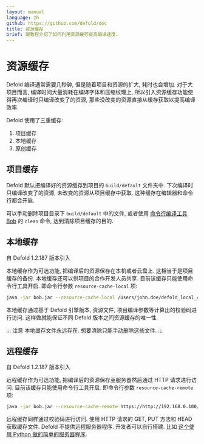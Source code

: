 ```yaml
---
layout: manual
language: zh
github: https://github.com/defold/doc
title: 资源缓存
brief: 跟教程介绍了如何利用资源缓存提高编译速度.
---
```


# 资源缓存

Defold 编译通常需要几秒钟, 但是随着项目和资源的扩大, 耗时也会增加. 对于大项目而言, 编译时间大量消耗在编译字体和压缩纹理上, 所以引入资源缓存功能使得再次编译时只编译改变了的资源, 那些没改变的资源直接从缓存获取以提高编译效率.

Defold 使用了三重缓存:

1. 项目缓存
2. 本地缓存
3. 原创缓存


## 项目缓存

Defold 默认把编译好的资源缓存到项目的 `build/default` 文件夹中. 下次编译时只编译改变了的资源, 未改变的资源从项目缓存中获取. 这种缓存在编辑器和命令行都会开启.

可以手动删除项目目录下 `build/default` 中的文件, 或者使用 [命令行编译工具 Bob](/zh/manuals/bob) 的 `clean` 命令, 达到清除项目缓存的目的.


## 本地缓存

自 Defold 1.2.187 版本引入

本地缓存作为可选功能, 把编译后的资源保存在本机或者云盘上. 这相当于是项目缓存的备份. 本地缓存还可以供项目的合作开发人员共享. 目前该缓存只能使用命令行工具开启. 即命令行参数 `resource-cache-local` 项:

```sh
java -jar bob.jar --resource-cache-local /Users/john.doe/defold_local_cache
```

本地缓存通过基于 Defold 引擎版本, 资源文件, 项目编译参数等计算出的校验码进行访问. 这样做就能保证不同 Defold 版本之间资源缓存的唯一性.

::: 注意
本地缓存文件永远存在. 想要清除只能手动删除这些文件.
:::


## 远程缓存

自 Defold 1.2.187 版本引入

远程缓存作为可选功能, 把编译后的资源保存至服务器然后通过 HTTP 请求进行访问. 目前该缓存只能使用命令行工具开启. 即命令行参数 `resource-cache-remote` 项:

```sh
java -jar bob.jar --resource-cache-remote https://http://192.168.0.100/
```

远程缓存同样通过校验码进行访问. 使用 HTTP 请求的 GET, PUT 方法和 HEAD 获取缓存文件. Defold 不提供远程服务器程序. 开发者可以自行搭建. 比如 [这个使用 Python 做的简单的服务器程序](https://github.com/britzl/httpserver-python).

